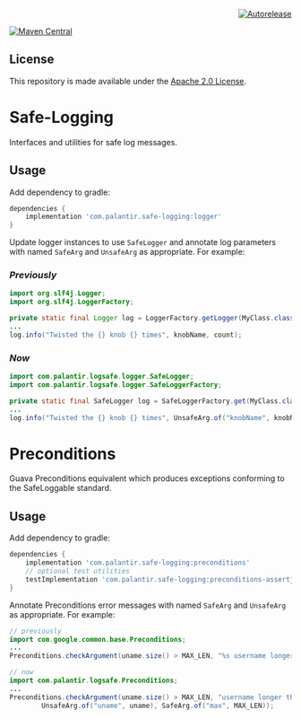<p align="right">
<a href="https://autorelease.general.dmz.palantir.tech/palantir/safe-logging"><img src="https://img.shields.io/badge/Perform%20an-Autorelease-success.svg" alt="Autorelease"></a>
</p>

[ ![Maven Central](https://img.shields.io/maven-central/v/com.palantir.safe-logging/safe-logging) ](https://search.maven.org/search?q=g:com.palantir.safe-logging)

License
-------
This repository is made available under the [Apache 2.0 License](http://www.apache.org/licenses/LICENSE-2.0).

Safe-Logging
=============
Interfaces and utilities for safe log messages.

Usage
-----

Add dependency to gradle:

```gradle
dependencies {
    implementation 'com.palantir.safe-logging:logger'
}
```

Update logger instances to use `SafeLogger` and annotate log parameters with
named `SafeArg` and `UnsafeArg` as appropriate.  For example:

### _Previously_
```java
import org.slf4j.Logger;
import org.slf4j.LoggerFactory;

private static final Logger log = LoggerFactory.getLogger(MyClass.class);
...
log.info("Twisted the {} knob {} times", knobName, count);
```

### _Now_
```java
import com.palantir.logsafe.logger.SafeLogger;
import com.palantir.logsafe.logger.SafeLoggerFactory;

private static final SafeLogger log = SafeLoggerFactory.get(MyClass.class);
...
log.info("Twisted the {} knob {} times", UnsafeArg.of("knobName", knobName), SafeArg.of("count", count));
```

Preconditions
=============
Guava Preconditions equivalent which produces exceptions conforming to the SafeLoggable standard.

Usage
-----

Add dependency to gradle:

```gradle
dependencies {
    implementation 'com.palantir.safe-logging:preconditions'
    // optional test utilities
    testImplementation 'com.palantir.safe-logging:preconditions-assertj'
}
```

Annotate Preconditions error messages with named `SafeArg` and `UnsafeArg` as appropriate.  For example:

```java
// previously
import com.google.common.base.Preconditions;
...
Preconditions.checkArgument(uname.size() > MAX_LEN, "%s username longer than max %s", uname, MAX_LEN);

// now
import com.palantir.logsafe.Preconditions;
...
Preconditions.checkArgument(uname.size() > MAX_LEN, "username longer than max",
        UnsafeArg.of("uname", uname), SafeArg.of("max", MAX_LEN));
```
